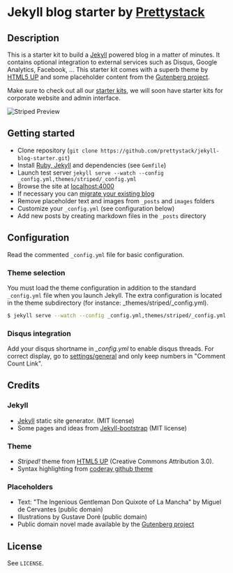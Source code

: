 # Jekyll blog starter by [Prettystack](http://prettystack.com)

## Description

This is a starter kit to build a [Jekyll](http://jekyllrb.com) powered blog in a matter of minutes. It contains optional integration to external services such as Disqus, Google Analytics, Facebook, ... This starter kit comes with a superb theme by [HTML5 UP](http://html5up.net/) and some placeholder content from the [Gutenberg project](http://www.gutenberg.org/).

Make sure to check out all our [starter kits](https://github.com/prettystack/), we will soon have starter kits for corporate website and admin interface.

![Striped Preview](http://prettystack.com/img/60964924.donquiblog3.png)


## Getting started

* Clone repository (`git clone https://github.com/prettystack/jekyll-blog-starter.git`)
* Install [Ruby, Jekyll](http://jekyllrb.com/docs/installation/) and dependencies (see `Gemfile`)
* Launch test server `jekyll serve --watch --config _config.yml,themes/striped/_config.yml`
* Browse the site at [localhost:4000](http://localhost:4000)
* If necessary you can [migrate your existing blog](http://jekyllrb.com/docs/migrations/)
* Remove placeholder text and images from `_posts` and `images` folders
* Customize your `_config.yml` (see configuration below)
* Add new posts by creating markdown files in the `_posts` directory


## Configuration

Read the commented `_config.yml` file for basic configuration.

### Theme selection

You must load the theme configuration in addition to the standard `_config.yml` file when you launch Jekyll. The extra configuration is located in the theme subdirectory (for instance: _themes/striped/_config.yml).

```bash
$ jekyll serve --watch --config _config.yml,themes/striped/_config.yml
```

### Disqus integration

Add your disqus shortname in *_config.yml* to enable disqus threads. For correct display, go to [settings/general](http://disqus.com/admin/settings/general/) and only keep numbers in "Comment Count Link".


## Credits

### Jekyll

* [Jekyll](http://jekyllrb.com) static site generator. (MIT license)
* Some pages and ideas from [Jekyll-bootstrap](http://jekyllbootstrap.com/) (MIT license)

### Theme

* *Striped!* theme from [HTML5 UP](http://html5up.net/) (Creative Commons Attribution 3.0).
* Syntax highlighting from [coderay github theme](https://github.com/danielpietzsch/CodeRay-GitHub-Theme)

### Placeholders

* Text: "The Ingenious Gentleman Don Quixote of La Mancha" by Miguel de Cervantes (public domain)
* Illustrations by Gustave Doré (public domain)
* Public domain novel made available by the [Gutenberg project](http://www.gutenberg.org/)


## License

See `LICENSE`.
